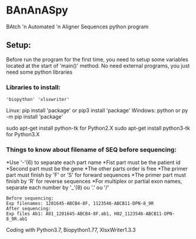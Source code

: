 # BAnAnASpy
BAtch 'n Automated 'n Aligner Sequences python program


## Setup:
Before run the program for the first time, you need to setup some variables located at the start of 'main()' method.
No need external programs, you just need some python libraries

### Libraries to install:
    'biopython' 'xlsxwriter'
    
    
Linux: pip install 'package' or pip3 install 'package'
Windows: python or py -m pip install 'package'

sudo apt-get install python-tk for Python2.X
sudo apt-get install python3-tk for Python3.X

### Things to know about filename of SEQ before sequencing:
*Use '-'(6) to separate each part name
*Fist part must be the patient id
*Second part must be the gene
*The other parts order is free
*The primer part must finish by 'F' or 'S' for forward sequences
*The primer part must finish by 'R' for reverse sequences
*For multiplex or partial exon names, separate each number by '_'(8) ou '.' ou '/'

    Before sequencing:
    Exp filenames: 1201645-ABCB4-8F, 1123546-ABCB11-DPN-8_9R
    After sequencing:
    Exp files Ab1: A01_1201645-ABCB4-8F.ab1, H02_1123546-ABCB11-DPN-8_9R.ab1

Coding with Python3.7, Biopython1.77, XlsxWriter1.3.3
